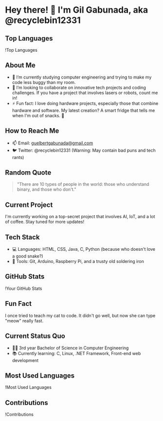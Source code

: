 # Hey there! 👋 I'm Gil Gabunada, aka @recyclebin12331

## Top Languages
!Top Languages

## About Me
- 🌱 I’m currently studying computer engineering and trying to make my code less buggy than my room.
- 💞️ I’m looking to collaborate on innovative tech projects and coding challenges. If you have a project that involves lasers or robots, count me in!
- ⚡ Fun fact: I love doing hardware projects, especially those that combine hardware and software. My latest creation? A smart fridge that tells me when I'm out of snacks. 🍫

## How to Reach Me
- 📫 Email: guelbertgabunada@gmail.com
- 🐦 Twitter: @recyclebin12331 (Warning: May contain bad puns and tech rants)

## Random Quote
> "There are 10 types of people in the world: those who understand binary, and those who don't."

## Current Project
I'm currently working on a top-secret project that involves AI, IoT, and a lot of coffee. Stay tuned for more updates!

## Tech Stack
- 💻 Languages: HTML, CSS, Java, C, Python (because who doesn't love a good snake?)
- 🔧 Tools: Git, Arduino, Raspberry Pi, and a trusty old soldering iron

## GitHub Stats
!Your GitHub Stats

## Fun Fact
I once tried to teach my cat to code. It didn't go well, but now she can type "meow" really fast.

## Current Status Quo
- 🧑‍🎓 3rd year Bachelor of Science in Computer Engineering
- 📚 Currently learning: C, Linux, .NET Framework, Front-end web development


## Most Used Languages
!Most Used Languages

## Contributions
!Contributions
